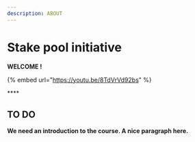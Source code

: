 ```yaml
---
description: ABOUT
---
```


# Stake pool initiative

**WELCOME !**

{% embed url="https://youtu.be/8TdVrVd92bs" %}

\*\*\*\*

## **TO DO**

**We need an introduction to the course. A nice paragraph here.**



